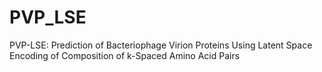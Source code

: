 # PVP_LSE
PVP-LSE: Prediction of Bacteriophage Virion Proteins Using Latent Space Encoding of Composition of k-Spaced Amino Acid Pairs
